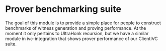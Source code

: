 # Prover benchmarking suite

The goal of this module is to provide a simple place for people to construct benchmarks of witness generation and proving performance. At the moment it only pertains to UltraHonk recursion, but we have a similar module in ivc-integration that shows prover performance of our ClientIVC suite.
